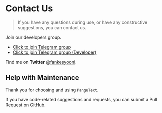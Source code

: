 # Contact Us

> If you have any questions during use, or have any constructive suggestions, you can contact us.

Join our developers group.

- [Click to join Telegram group](https://t.me/BetterAndroid)
- [Click to join Telegram group (Developer)](https://t.me/HighCapable_Dev)

Find me on **Twitter** [@fankesyooni](https://twitter.com/fankesyooni).

## Help with Maintenance

Thank you for choosing and using `PanguText`.

If you have code-related suggestions and requests, you can submit a Pull Request on GitHub.